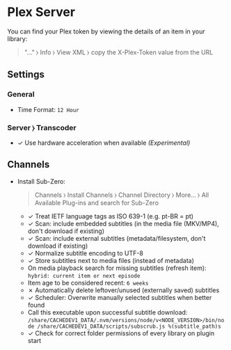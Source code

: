 # Plex Server

You can find your Plex token by viewing the details of an item in your library:
> "…" ⧽ Info ⧽ View XML ⧽ copy the X-Plex-Token value from the URL

## Settings

### General

  * Time Format: `12 Hour`

### Server ⧽ Transcoder

  * ✓ Use hardware acceleration when available *(Experimental)*

## Channels

  * Install Sub-Zero:<br>
    > Channels ⧽ Install Channels ⧽ Channel Directory ⧽ More… ⧽ All Available Plug-ins
    and search for Sub-Zero

    * ✓ Treat IETF language tags as ISO 639-1 (e.g. pt-BR = pt)
    * ✓ Scan: include embedded subtitles (in the media file (MKV/MP4), don't download if existing)
    * ✓ Scan: include external subtitles (metadata/filesystem, don't download if existing)
    * ✓ Normalize subtitle encoding to UTF-8
    * ✓ Store subtitles next to media files (instead of metadata)
    * On media playback search for missing subtitles (refresh item):<br>
      `hybrid: current item or next episode`
    * Item age to be considered recent: `6 weeks`
    * ✗ Automatically delete leftover/unused (externally saved) subtitles
    * ✓ Scheduler: Overwrite manually selected subtitles when better found
    * Call this executable upon successful subtitle download:<br>
      `/share/CACHEDEV1_DATA/.nvm/versions/node/v<NODE_VERSION>/bin/node /share/CACHEDEV1_DATA/scripts/subscrub.js %(subtitle_path)s`
    * ✓ Check for correct folder permissions of every library on plugin start
